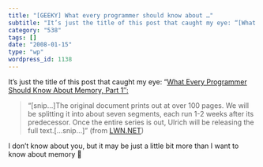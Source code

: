 ```yaml
---
title: "[GEEKY] What every programmer should know about …"
subtitle: "It’s just the title of this post that caught my eye: “[What Every Programmer Should Know About Memor..."
category: "538"
tags: []
date: "2008-01-15"
type: "wp"
wordpress_id: 1138
---
```

It’s just the title of this post that caught my eye: “[What Every Programmer Should Know About Memory, Part 1″:](http://lwn.net/Articles/250967/)
> “[snip…]The original document prints out at over 100 pages. We will be splitting it into about seven segments, each run 1-2 weeks after its predecessor. Once the entire series is out, Ulrich will be releasing the full text.[…snip…]” (from [LWN.NET](http://lwn.net/Articles/250967/))

I don’t know about you, but it may be just a little bit more than I want to know about memory 🙂